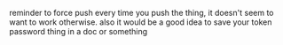 reminder to force push every time you push the thing, it doesn't seem to want to work otherwise. also it would be a good idea to save your token password thing in a doc or something
